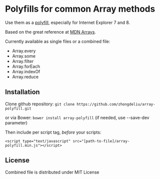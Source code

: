 Polyfills for common Array methods
=========

Use them as a [polyfill](http://en.wikipedia.org/wiki/Polyfill), especially for Internet Explorer 7 and 8.

Based on the great reference at [MDN Arrays](https://developer.mozilla.org/en-US/docs/Web/JavaScript/Reference/Global_Objects/Array).

Currently available as single files or a combined file:

- Array.every
- Array.some
- Array.filter
- Array.forEach
- Array.indexOf
- Array.reduce


Installation
---------

Clone github repository:
`git clone https://github.com/zhongdeliu/array-polyfill.git`

or via Bower:
`bower install array-polyfill` (if needed, use --save-dev parameter)


Then include per script tag, *before* your scripts:

`<script type="text/javascript" src="[path-to-file]/array-polyfill.min.js"></script>`


License
---------
Combined file is distributed under MIT License

